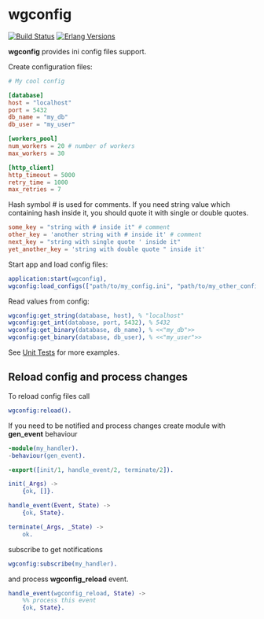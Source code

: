 # wgconfig
[![Build Status][gh badge]][gh]
[![Erlang Versions][erlang version badge]][gh]

**wgconfig** provides ini config files support.

Create configuration files:
```toml
# My cool config

[database]
host = "localhost"
port = 5432
db_name = "my_db"
db_user = "my_user"

[workers_pool]
num_workers = 20 # number of workers
max_workers = 30

[http_client]
http_timeout = 5000
retry_time = 1000
max_retries = 7
```

Hash symbol _#_ is used for comments. If you need string value which
containing hash inside it, you should quote it with single or double
quotes.

```toml
some_key = "string with # inside it" # comment
other_key = 'another string with # inside it' # comment
next_key = "string with single quote ' inside it"
yet_another_key = 'string with double quote " inside it'
```

Start app and load config files:

```erlang
application:start(wgconfig),
wgconfig:load_configs(["path/to/my_config.ini", "path/to/my_other_config.ini"]),
```

Read values from config:

```erlang
wgconfig:get_string(database, host), % "localhost"
wgconfig:get_int(database, port, 5432), % 5432
wgconfig:get_binary(database, db_name), % <<"my_db">>
wgconfig:get_binary(database, db_user), % <<"my_user">>
```

See [Unit Tests](./test/wgconfig_tests.erl) for more examples.


## Reload config and process changes

To reload config files call

```erlang
wgconfig:reload().
```

If you need to be notified and process changes
create module with **gen_event** behaviour

```erlang
-module(my_handler).
-behaviour(gen_event).

-export([init/1, handle_event/2, terminate/2]).

init(_Args) ->
    {ok, []}.

handle_event(Event, State) ->
    {ok, State}.

terminate(_Args, _State) ->
    ok.
```

subscribe to get notifications

```erlang
wgconfig:subscribe(my_handler).
```

and process **wgconfig_reload** event.

```erlang
handle_event(wgconfig_reload, State) ->
    %% process this event
    {ok, State}.
```

<!-- Badges -->
[gh]: https://github.com/wgnet/wgconfig/actions/workflows/ci.yml
[gh badge]: https://img.shields.io/github/workflow/status/wgnet/wgconfig/CI?style=flat-square
[erlang version badge]: https://img.shields.io/badge/erlang-21.3%20to%2024.2-blue.svg?style=flat-square
